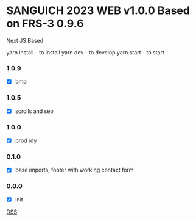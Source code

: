 # SANGUICH 2023 WEB v1.0.0 Based on FRS-3 0.9.6

Next JS Based

yarn install - to install
yarn dev - to develop
yarn start - to start

### 1.0.9
- [x] bmp
### 1.0.5
- [x] scrolls and seo
### 1.0.0
- [x] prod rdy
### 0.1.0
- [x] base imports, footer with working contact form
### 0.0.0
- [x] init

[DSS](https://deepsleepstudio.com)
